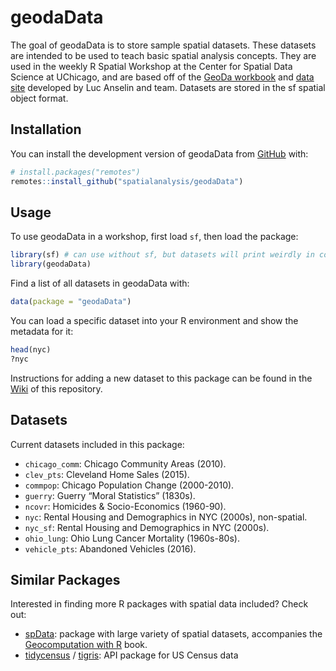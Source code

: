 
<!-- README.md is generated from README.Rmd. Please edit that file -->

# geodaData

<!-- badges: start -->

<!-- badges: end -->

The goal of geodaData is to store sample spatial datasets. These
datasets are intended to be used to teach basic spatial analysis
concepts. They are used in the weekly R Spatial Workshop at the Center
for Spatial Data Science at UChicago, and are based off of the [GeoDa
workbook](https://geodacenter.github.io/documentation.html) and [data
site](https://geodacenter.github.io/data-and-lab/) developed by Luc
Anselin and team. Datasets are stored in the sf spatial object format.

## Installation

You can install the development version of geodaData from
[GitHub](https://github.com/) with:

``` r
# install.packages("remotes")
remotes::install_github("spatialanalysis/geodaData")
```

## Usage

To use geodaData in a workshop, first load `sf`, then load the package:

``` r
library(sf) # can use without sf, but datasets will print weirdly in console
library(geodaData)
```

Find a list of all datasets in geodaData with:

``` r
data(package = "geodaData")
```

You can load a specific dataset into your R environment and show the
metadata for it:

``` r
head(nyc)
?nyc
```

Instructions for adding a new dataset to this package can be found in
the [Wiki](wiki/How-to-add-a-dataset-to-this-package) of this
repository.

## Datasets

Current datasets included in this package:

  - `chicago_comm`: Chicago Community Areas (2010).
  - `clev_pts`: Cleveland Home Sales (2015).
  - `commpop`: Chicago Population Change (2000-2010).
  - `guerry`: Guerry “Moral Statistics” (1830s).
  - `ncovr`: Homicides & Socio-Economics (1960-90).
  - `nyc`: Rental Housing and Demographics in NYC (2000s), non-spatial.
  - `nyc_sf`: Rental Housing and Demographics in NYC (2000s).
  - `ohio_lung`: Ohio Lung Cancer Mortality (1960s-80s).
  - `vehicle_pts`: Abandoned Vehicles (2016).

## Similar Packages

Interested in finding more R packages with spatial data included? Check
out:

  - [spData](https://github.com/Nowosad/spData): package with large
    variety of spatial datasets, accompanies the [Geocomputation with
    R](https://geocompr.github.io) book.
  - [tidycensus](https://github.com/walkerke/tidycensus) /
    [tigris](https://github.com/walkerke/tigris): API package for US
    Census data

